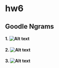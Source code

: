# hw6
## Goodle Ngrams
#### 1. ![Alt text](https://pp.userapi.com/c846520/v846520195/1e275/Air5Ftn9_0M.jpg)

#### 2. ![Alt text](https://pp.userapi.com/c846520/v846520195/1e27e/VXr7S5WTtu0.jpg)

#### 3. ![Alt text](https://pp.userapi.com/c846520/v846520195/1e287/1rfrkgUO1Pg.jpg)



